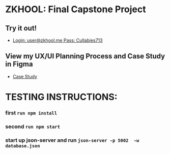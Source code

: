 # ZKHOOL: Final Capstone Project 

## Try it out!
* [Login: user@zkhool.me Pass: Cullabies713](https://zkhool.herokuapp.com/login)

## View my UX/UI Planning Process and Case Study in Figma
* [Case Study](https://www.figma.com/proto/RURS8HzpA1C3o7l1RbOtyk/ZKHOOL-PRESENTATION?page-id=0%3A1&node-id=1%3A583&viewport=241%2C48%2C0.03&scaling=contain&starting-point-node-id=1%3A583&show-proto-sidebar=1)

# TESTING INSTRUCTIONS:

### first `run npm install`

### second `run npm start`

### start up json-server and run `json-server -p 5002  -w database.json` 
